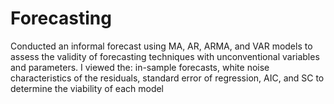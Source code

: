 # Forecasting
Conducted an informal forecast using MA, AR, ARMA, and VAR models to assess the validity of forecasting techniques with unconventional variables and parameters. I viewed the: in-sample forecasts, white noise characteristics of the residuals, standard error of regression, AIC, and SC to determine the viability of each model
